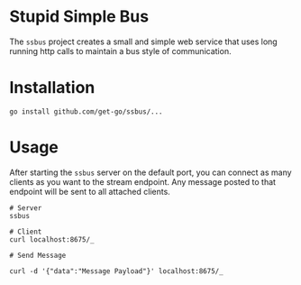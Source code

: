 # Stupid Simple Bus

The `ssbus` project creates a small and simple web service that uses
 long running http calls to maintain a bus style of communication.

# Installation

```
go install github.com/get-go/ssbus/...
```

# Usage

After starting the `ssbus` server on the default port, you can
 connect as many clients as you want to the stream endpoint.
 Any message posted to that endpoint will be sent to all
 attached clients.
 
```
# Server
ssbus

# Client
curl localhost:8675/_

# Send Message

curl -d '{"data":"Message Payload"}' localhost:8675/_
```

